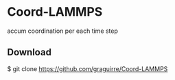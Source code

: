 Coord-LAMMPS
============

accum coordination per each time step

Download
--------

$ git clone https://github.com/graguirre/Coord-LAMMPS
